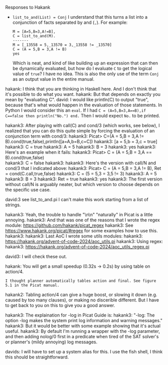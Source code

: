 Responses to Hakank


- `list_to_and(List) = Conj` I understand that this turns a list into a conjunction of facts separated by and (`,`). For example: 

    ```
    M = [A=5,B=3,A!=B],
    C = list_to_and(M).
    -------
    M = [_13558 = 5,_13570 = 3,_13558 != _13570]
    C = (A = 5,B = 3,A != B)
    yes
    ```
    Which is neat, and kind of like building up an expression that can then be dynamically evaluated, but how do I evaluate `C` to get the logical value of `true`? I have no idea. This is also the only use of the term `Conj` as an output value in the entire manual.

hakank: I think that you are thinking in Haskell here. And I don't think that it's possible to do what you want.
hakank: But that depends on exactly you mean by "evaluating C".
david: I would like println(C) to output "true", because that's what would happen in the evaluation of those statements. In Python I would consider this an `eval`. If I had `C = (A=5,B=3,A==B),if C==false then println("No.") end.` Then I would expect `No.` to be printed.

hakank3: After playing with call(C) and cond/3 (which works, see below), I realized that you can do this quite simple by forcing the evaluation of an conjunction term with cond/3:
hakank3:   Picat> C=(A = 5,B = 3,A != B).cond(true,false),println([a=A,b=B,c=C])
hakank3:   [a = 5,b = 3,c = true]
hakank3:   C = true
hakank3:   A = 5
hakank3:   B = 3
hakank3:   yes
hakank3: Here's an example when it fails:
hakank3:   Picat> C = (A = 5,B = 3,A == B).cond(true,false)    
hakank3:   C = false
hakank3:
hakank3: Here's the version with call/N and cond/3 that I indicated above:
hakank3:   Picat> C = (A = 5,B = 3,A != B), Ret = cond(C.call,true,false)
hakank3:   C = (5 = 5,3 = 3,5 != 3)
hakank3:   A = 5
hakank3:   B = 3
hakank3:   Ret = true
hakank3:   yes
hakank3: The first version without call/N is arguably neater, but which version to choose depends on the specific use case.

david:3 see list_to_and.pi I can't make this work starting from a list of strings.


hakank3: Yeah, the trouble to handle "\n\n" "naturally" in Picat is a little annoying.
hakank3: And that was one of the reasons that I wrote the regex module: https://github.com/hakank/picat_regex
hakank3: See https://www.hakank.org/picat/#regex for some examples how to use this.
hakank3:
hakank3: Last AoC I wrote some utils modules:
hakank3:   https://hakank.org/advent-of-code-2024/aoc_utils.pi
hakank3: Using regex:
hakank3:   https://hakank.org/advent-of-code-2024/aoc_utils_regex.pi

david3: I will check these out.



hakank: You will get a small speedup (0.32s -> 0.2s) by using table on action/4.

    I thought planner automatically tables action and final. See figure 5.1 in the Picat manual.

hakank2: Tabling action/4 can give a huge boost, or slowing it down (e.g. caused by too many clauses), or making no discerible different. But I have to get back to you on this to give you a good answer.



hakank3: The explaination for -log in Picat Guide is:
hakank3: "-log: The option -log makes the system print log information and warning messages."
hakank3: But it would be better with some example showing that it's actual useful.
hakank3: By default I'm running a wrapper with the -log parameter, and then adding nolog/0 first in a predicate when tired of the SAT solver's or planner's (mildy annoying) log messages.

davids: I will have to set up a system alias for this. I use the fish shell, I think this should be straightforward.



